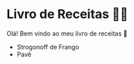 # Livro de Receitas :woman_cook:

Olá! Bem vindo ao meu livro de receitas :call_me_hand:



- Strogonoff de Frango
- Pavê